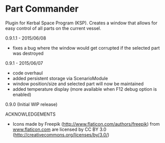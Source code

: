 # Part Commander
Plugin for Kerbal Space Program (KSP).  Creates a window that allows for easy control of all parts on the current vessel.

0.9.1.1 - 2015/06/08
- fixes a bug where the window would get corrupted if the selected part was destroyed

0.9.1 - 2015/06/07
- code overhaul
- added persistent storage via ScenarioModule
- window position/size and selected part will now be maintained
- added temperature display (more available when F12 debug option is enabled)

0.9.0 (Initial WIP release) 


ACKNOWLEDGEMENTS
- Icons made by Freepik (http://www.flaticon.com/authors/freepik) from www.flaticon.com are licensed by CC BY 3.0 (http://creativecommons.org/licenses/by/3.0/)